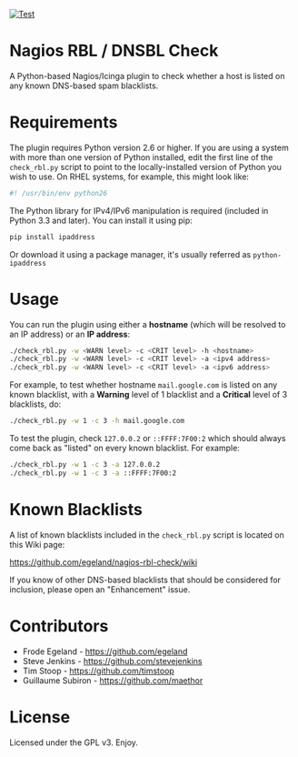 [![Test](https://github.com/github/docs/actions/workflows/test.yml/badge.svg)](https://github.com/egeland/nagios-rbl-check/actions)
# Nagios RBL / DNSBL Check

A Python-based Nagios/Icinga plugin to check whether a host is listed on any known DNS-based spam blacklists.

# Requirements

The plugin requires Python version 2.6 or higher. If you are using a system with more than one version of Python installed, edit the first line of the `check_rbl.py` script to point to the locally-installed version of Python you wish to use. On RHEL systems, for example, this might look like:

```bash
#! /usr/bin/env python26
```

The Python library for IPv4/IPv6 manipulation is required (included in Python 3.3 and later). You can install it using pip:

```bash
pip install ipaddress
```

Or download it using a package manager, it's usually referred as `python-ipaddress`

# Usage

You can run the plugin using either a **hostname** (which will be resolved to an IP address) or an **IP address**:

```bash
./check_rbl.py -w <WARN level> -c <CRIT level> -h <hostname>
./check_rbl.py -w <WARN level> -c <CRIT level> -a <ipv4 address>
./check_rbl.py -w <WARN level> -c <CRIT level> -a <ipv6 address>
```

For example, to test whether hostname `mail.google.com` is listed on any known blacklist, with a **Warning** level of 1 blacklist and a **Critical** level of 3 blacklists, do:

```bash
./check_rbl.py -w 1 -c 3 -h mail.google.com
```

To test the plugin, check `127.0.0.2` or `::FFFF:7F00:2` which should always come back as "listed" on every known blacklist. For example:

```bash
./check_rbl.py -w 1 -c 3 -a 127.0.0.2
./check_rbl.py -w 1 -c 3 -a ::FFFF:7F00:2
```

# Known Blacklists

A list of known blacklists included in the `check_rbl.py` script is located on this Wiki page:

https://github.com/egeland/nagios-rbl-check/wiki

If you know of other DNS-based blacklists that should be considered for inclusion, please open an "Enhancement" issue.

# Contributors

*   Frode Egeland - https://github.com/egeland
*   Steve Jenkins - https://github.com/stevejenkins
*   Tim Stoop - https://github.com/timstoop
*   Guillaume Subiron - https://github.com/maethor

# License

Licensed under the GPL v3. Enjoy.
